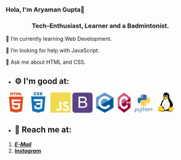 ### Hola, I'm Aryaman Gupta👋
 ### <div align=center>  Tech-Enthusiast, Learner and a Badmintonist.
🌱 I’m currently learning Web Development.

🤔 I’m looking for help with JavaScript.

💬 Ask me about HTML and CSS.

- ## :gear: I'm good at:
<a ><img src="https://raw.githubusercontent.com/devicons/devicon/master/icons/html5/html5-plain-wordmark.svg" alt="cplusplus" width="55" height="55"/></a> <a><img src="https://raw.githubusercontent.com/devicons/devicon/master/icons/css3/css3-plain-wordmark.svg" alt="cplusplus" width="55" height="55"/></a> <a><img src="https://raw.githubusercontent.com/devicons/devicon/master/icons/javascript/javascript-plain.svg" alt="cplusplus" width="55" height="55"/></a> <a ><img src="https://raw.githubusercontent.com/devicons/devicon/master/icons/bootstrap/bootstrap-plain.svg" alt="cplusplus" width="55" height="55"/></a> <a ><img src="https://raw.githubusercontent.com/devicons/devicon/master/icons/c/c-original.svg" alt="cplusplus" width="55" height="55"/></a>
<a ><img src="https://raw.githubusercontent.com/devicons/devicon/master/icons/cplusplus/cplusplus-original.svg" alt="cplusplus" width="40" height="55"/></a> <a ><img src="https://raw.githubusercontent.com/devicons/devicon/master/icons/python/python-original-wordmark.svg" alt="cplusplus" width="55" height="50"/></a>
<a><img src="https://github.com/devicons/devicon/blob/master/icons/linux/linux-original.svg" alt="cplusplus" width="55" height="55"/></a>

- ## :rocket: Reach me at:
1. [__*E-Mail*__](mailto:agupta_be20@thapar.edu)
2. [__*Instagram*__](https://www.instagram.com/aryamangupta002/)


<!--
**ggaryaman12/ggaryaman12** is a ✨ _special_ ✨ repository because its `README.md` (this file) appears on your GitHub profile.

Here are some ideas to get you started:

- 🔭 I’m currently working on ...
- 🌱 I’m currently learning ...
- 👯 I’m looking to collaborate on ...
- 🤔 I’m looking for help with ...
- 💬 Ask me about ...
- 📫 How to reach me: ...
- 😄 Pronouns: ...
- ⚡ Fun fact: ...
-->
